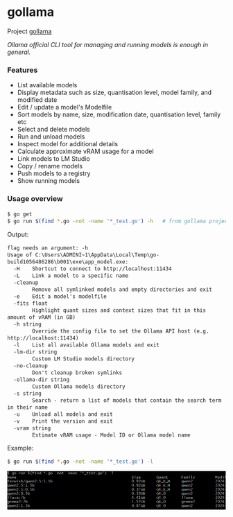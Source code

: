 # gollama

Project [gollama](https://github.com/sammcj/gollama)

*Ollama official CLI tool for managing and running models is enough in general.*

### Features

* List available models
* Display metadata such as size, quantisation level, model family, and modified date
* Edit / update a model's Modelfile
* Sort models by name, size, modification date, quantisation level, family etc
* Select and delete models
* Run and unload models
* Inspect model for additional details
* Calculate approximate vRAM usage for a model
* Link models to LM Studio
* Copy / rename models
* Push models to a registry
* Show running models

### Usage overview

```bash
$ go get
$ go run $(find *.go -not -name '*_test.go') -h   # from gollama project readme.md
```

Output:
```
flag needs an argument: -h
Usage of C:\Users\ADMINI~1\AppData\Local\Temp\go-build1056486286\b001\exe\app_model.exe:
  -H    Shortcut to connect to http://localhost:11434
  -L    Link a model to a specific name
  -cleanup
        Remove all symlinked models and empty directories and exit
  -e    Edit a model's modelfile
  -fits float
        Highlight quant sizes and context sizes that fit in this amount of vRAM (in GB)
  -h string
        Override the config file to set the Ollama API host (e.g. http://localhost:11434)
  -l    List all available Ollama models and exit
  -lm-dir string
        Custom LM Studio models directory
  -no-cleanup
        Don't cleanup broken symlinks
  -ollama-dir string
        Custom Ollama models directory
  -s string
        Search - return a list of models that contain the search term in their name
  -u    Unload all models and exit
  -v    Print the version and exit
  -vram string
        Estimate vRAM usage - Model ID or Ollama model name
```

Example:
```bash
$ go run $(find *.go -not -name '*_test.go') -l
```
![gollama_l](gollama_l.jpg)
